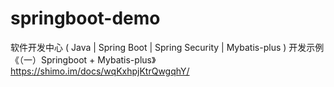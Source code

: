 # springboot-demo
软件开发中心 ( Java | Spring Boot | Spring Security | Mybatis-plus ) 开发示例
《（一）Springboot + Mybatis-plus》 https://shimo.im/docs/wqKxhpjKtrQwgqhY/ 
